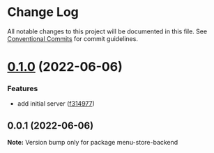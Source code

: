 # Change Log

All notable changes to this project will be documented in this file.
See [Conventional Commits](https://conventionalcommits.org) for commit guidelines.

# [0.1.0](https://github.com/lorransouzaaguiar/menu-store/compare/menu-store-backend@0.0.1...menu-store-backend@0.1.0) (2022-06-06)


### Features

* add initial server ([f314977](https://github.com/lorransouzaaguiar/menu-store/commit/f31497767f0424ca9b166cfe4923fe2f59ea50eb))





## 0.0.1 (2022-06-06)

**Note:** Version bump only for package menu-store-backend
